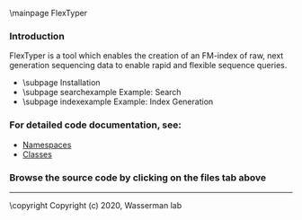 \mainpage FlexTyper

### Introduction
 FlexTyper is a tool which enables the creation of an FM-index of raw, next generation sequencing data to enable rapid and flexible sequence queries.

- \subpage Installation
- \subpage searchexample Example: Search
- \subpage indexexample Example: Index Generation

### For detailed code documentation, see: 
- [Namespaces](namespaces.html)
- [Classes](annotated.html)

### Browse the source code by clicking on the files tab above

---

 \copyright Copyright (c) 2020, Wasserman lab
